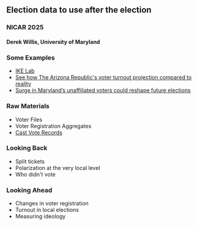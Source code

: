 ## Election data to use after the election
### NICAR 2025
#### Derek Willis, University of Maryland

### Some Examples

* [IKE Lab](https://ike-lab.com/)
* [See how The Arizona Republic's voter turnout projection compared to reality](https://www.azcentral.com/story/news/politics/elections/2024/11/21/arizona-voter-turnout-projection-from-the-republic-was-close/76462888007/)
* [Surge in Maryland’s unaffiliated voters could reshape future elections](https://www.thebaltimorebanner.com/politics-power/national-politics/maryland-unaffiliated-voters-senate-O2SNJH32ZBG3JLSE657WH2UYY4/)

### Raw Materials

* Voter Files
* Voter Registration Aggregates
* [Cast Vote Records](https://www.nature.com/articles/s41597-024-04017-1)

### Looking Back

* Split tickets
* Polarization at the very local level
* Who didn't vote

### Looking Ahead

* Changes in voter registration
* Turnout in local elections
* Measuring ideology
